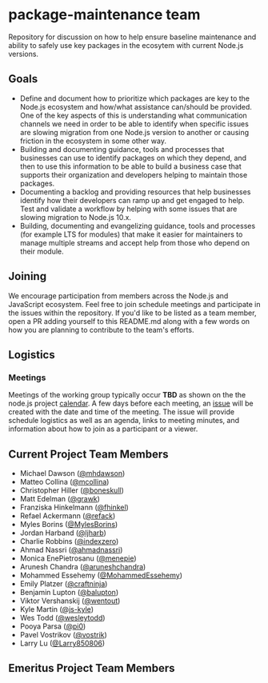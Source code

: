 # package-maintenance team

Repository for discussion on how to help ensure baseline
maintenance and ability to safely use key packages in the
ecosytem with current Node.js versions.

## Goals

* Define and document how to prioritize which packages are key to the
  Node.js ecosystem and how/what assistance can/should be provided.
  One of the key aspects of this is understanding what communication
  channels we need in order to be able to identify when specific
  issues are slowing migration from one Node.js version to another
  or causing friction in the ecosystem in some other way.
* Building and documenting guidance, tools and processes that
  businesses can use to identify packages on which they depend,
  and then to use this information to be able to build a business
  case that supports their organization and developers helping to
  maintain those packages.
* Documenting a backlog and providing resources that help
  businesses identify how their developers can ramp up and
  get engaged to help. Test and validate a workflow by helping
  with some issues that are slowing migration to Node.js 10.x.
* Building, documenting and evangelizing guidance, tools and
  processes (for example LTS for modules)
  that make it easier for maintainers to manage multiple
  streams and accept help from those who depend on their module.

## Joining

We encourage participation from members across the Node.js and JavaScript
ecosystem. Feel free to join schedule meetings and participate
in the issues within the repository. If you'd like to be listed as
a team member, open a PR adding yourself to this README.md along with
a few words on how you are planning to contribute to the team's
efforts.

## Logistics

### Meetings

Meetings of the working group typically occur **TBD** as shown on the
the node.js project [calendar](https://nodejs.org/calendar).
A few days before each meeting, an
[issue](https://github.com/nodejs/package-maintenance/issues)
will be created with the date and time of the meeting.
The issue will provide schedule logistics as well as
an agenda, links to meeting minutes, and
information about how to join as a participant or a viewer.

## Current Project Team Members

  + Michael Dawson ([@mhdawson](https://github.com/mhdawson))
  + Matteo Collina ([@mcollina](https://github.com/mcollina))
  + Christopher Hiller ([@boneskull](https://github.com/boneskull))
  + Matt Edelman ([@grawk](https://github.com/grawk))
  + Franziska Hinkelmann ([@fhinkel](https://github.com/fhinkel))
  + Refael Ackermann ([@refack](https://github.com/refack))
  + Myles Borins ([@MylesBorins](https://github.com/MylesBorins))
  + Jordan Harband ([@ljharb](https://github.com/ljharb))
  + Charlie Robbins ([@indexzero](https://github.com/indexzero))
  + Ahmad Nassri ([@ahmadnassri](https://github.com/ahmadnassri))
  + Monica EnePietrosanu ([@menepie](https://github.com/menepie))
  + Arunesh Chandra ([@aruneshchandra](https://github.com/aruneshchandra))
  + Mohammed Essehemy ([@MohammedEssehemy](https://github.com/MohammedEssehemy))
  + Emily Platzer ([@craftninja](https://github.com/craftninja))
  + Benjamin Lupton ([@balupton](https://github.com/balupton))
  + Viktor Vershanskij ([@wentout](https://github.com/wentout))
  + Kyle Martin ([@js-kyle](https://github.com/js-kyle))
  + Wes Todd ([@wesleytodd](https://github.com/wesleytodd))
  + Pooya Parsa ([@pi0](https://github.com/pi0))
  + Pavel Vostrikov ([@vostrik](https://github.com/vostrik))
  + Larry Lu ([@Larry850806](https://github.com/Larry85))

## Emeritus Project Team Members
